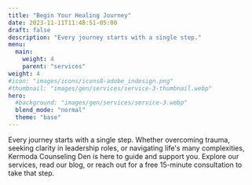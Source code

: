 ```yaml
---
title: "Begin Your Healing Journey"
date: 2023-11-11T11:48:51-05:00
draft: false
description: "Every journey starts with a single step."
menu:
  main:
    weight: 4
    parent: "services"
weight: 4
#icon: "images/icons/icons8-adobe_indesign.png"
#thumbnail: "images/gen/services/service-3-thumbnail.webp"
hero:
  #background: "images/gen/services/service-3.webp"
  blend_mode: "normal"
  theme: "base"
---
```


Every journey starts with a single step. Whether overcoming trauma, seeking clarity in leadership roles, or navigating life's many complexities, Kermoda Counseling Den is here to guide and support you. Explore our services, read our blog, or reach out for a free 15-minute consultation to take that step.